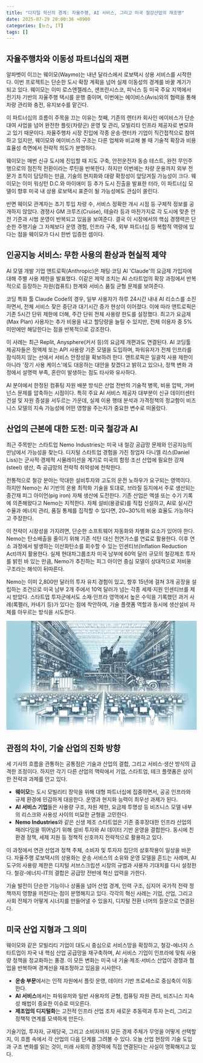 ```yaml
---
title: "디지털 혁신의 경계: 자율주행, AI 서비스, 그리고 미국 철강산업의 재조명"
date: 2025-07-29 20:00:36 +0900
categories: [뉴스, IT]
tags: []
---
```


## 자율주행차와 이동성 파트너십의 재편

알파벳이 이끄는 웨이모(Waymo)는 내년 달라스에서 로보택시 상용 서비스를 시작한다. 이번 프로젝트는 단순한 도시 확장 계획을 넘어 실제 이동성의 경계를 바꿀 계기가 되고 있다. 웨이모는 이미 로스앤젤레스, 샌프란시스코, 피닉스 등 미국 주요 지역에서 전기차 기반의 자율주행 택시를 운행 중이며, 이번에는 에이비스(Avis)와의 협력을 통해 차량 관리와 충전, 유지보수를 맡긴다.

이 파트너십의 흐름이 주목을 끄는 이유는 첫째, 기존의 렌터카 회사인 에이비스가 단순 대여 사업을 넘어 완전한 플릿(차량군) 운영 및 관리, 모빌리티 인프라 제공자로 변모하고 있기 때문이다. 자율주행차 시장 진입에 각종 운송·렌터카 기업이 직간접적으로 참여하고 있지만, 웨이모와 에이비스의 구조는 다른 업체와 비교해 볼 때 기술적 확장과 비용 효율성 측면에서 전략적 의도가 분명하다.

웨이모는 매번 신규 도시에 진입할 때 지도 구축, 안전운전자 동승 테스트, 완전 무인주행으로의 점진적 전환이라는 루틴을 반복한다. 하지만 이번에는 차량 운용까지 외부 전문가 조직이 담당하는 만큼, 기술의 현지화와 대량 확장성이 앞당겨질 가능성이 크다. 웨이모는 이미 워싱턴 D.C.와 마이애미 등 추가 도시 진출을 발표한 터라, 이 파트너십 모델이 향후 미국 내 상용 로보택시 표준이 될 가능성에도 관심이 쏠린다.

반면 웨이모 관계자는 초기 투입 차량 수, 서비스 정확한 개시 시점 등 구체적 정보를 공개하지 않았다. 경쟁사 GM 크루즈(Cruise), 테슬라 등과 마찬가지로 각 도시에 맞춘 안전 기준과 시범 운영이 반복되고 있음을 보여준다. 결국 이 시장에서의 핵심 경쟁력은 단순한 주행기술 그 자체보다 운영 경험, 인프라 구축, 외부 파트너십 등 복합적 역량에 있다는 점을 웨이모가 다시 한번 입증한 셈이다.

## 인공지능 서비스: 무한 사용의 환상과 현실적 제약

AI 모델 개발 기업 앤트로픽(Anthropic)은 채팅·코딩 AI 'Claude'의 요금제 가입자에 대해 주별 사용 제한을 발표했다. 이같은 제약 조치는 AI 스타트업의 확장 과정에서 반복적으로 등장하는 자원(컴퓨트) 한계와 서비스 품질 균형 문제를 보여준다.

코딩 특화 툴 Claude Code의 경우, 일부 사용자가 하루 24시간 내내 AI 리소스를 소진하면서, 전체 서비스 잦은 중단과 대기시간 증가 현상이 이어졌다. 이에 따라 앤트로픽은 기존 5시간 단위 제한에 더해, 주간 단위 전체 사용량 한도를 설정했다. 최고가 요금제(Max Plan) 사용자는 추가 비용을 내고 할당량을 늘릴 수 있지만, 전체 이용자 중 5% 미만에만 해당한다는 점을 반복적으로 강조한다.

이 사례는 최근 Replit, Anysphere(커서 등)의 요금제 개편과도 연결된다. AI 코딩툴 제공자들은 정액제 또는 API 사용량 기준 모델을 도입하며, 파워유저가 전체 인프라를 잠식하지 않는 선에서 서비스 안정성을 확보하려 한다. 앤트로픽은 일괄적 사용 제한이 아니라 '장기 사용 케이스'에도 대응하는 대안을 찾겠다고 밝히고 있으나, 정책 변화 과정에서 설명력 부족, 혼란이 발생하는 점도 타사와 유사하다.

AI 분야에서 한정된 컴퓨팅 자원 배분 방식은 산업 전반의 기술적 병목, 비용 압박, 거버넌스 문제를 압축하는 시점이다. 특히 주요 AI 서비스 제공자 대부분이 신규 데이터센터 건설 및 자원 증설을 서두르는 가운데, 실제 이용 행태 분석과 가격정책의 정교함이 비즈니스 모델의 지속 가능성에 어떤 영향을 주는지가 중요한 변수로 떠올랐다.

## 산업의 근본에 대한 도전: 미국 철강과 AI

최근 주목받는 스타트업 Nemo Industries는 미국 내 철강 공급망 문제와 인공지능의 만남에서 가능성을 찾는다. 디지털 스타트업 경험을 가진 창업자 다니엘 리스(Daniel Liss)는 군사적·경제적 시뮬레이션을 계기로 미국의 함정·조선 산업에 필요한 강재(steel) 생산, 즉 공급망의 전략적 취약성에 천착한다.

전통적으로 철강 분야는 막대한 설비투자와 고도의 운전 노하우가 요구되는 영역이다. 하지만 Nemo는 AI 기반의 운용 최적화 기술을 토대로, 브라질 등지에서 주로 생산되는 중간재 피그 아이언(pig iron) 자체 생산에 도전한다. 기존 산업은 엑셀 또는 수기 기록에 의존해왔다고 Nemo는 지적한다. 자체 설비(용광로)를 직접 신설하고, AI로 실시간 수율과 에너지 관리, 품질 통제를 집적할 수 있다면, 20~30%의 비용 효율도 가능하다고 주장한다.

이 전략이 시장성을 가지려면, 단순한 소프트웨어 자동화와 차별화 요소가 있어야 한다. Nemo는 탄소배출을 줄이기 위해 기존 석탄 대신 천연가스를 연료로 활용한다. 이후 연소 과정에서 발생하는 이산화탄소를 회수할 수 있는 인센티브(Inflation Reduction Act)까지 활용한다. 실제 현대차그룹조차 미국 남부에 60억 달러 규모의 철강제조 투자를 밝힌 바 있는 만큼, Nemo가 추진하는 피그 아이언 중심 모델이 상대적으로 저비용 구조라는 해석이 뒤따른다.

Nemo는 이미 2,800만 달러의 투자 유치 경험이 있고, 향후 15년에 걸쳐 3개 공장을 설립하는 조건으로 미국 남부 2개 주에서 10억 달러가 넘는 각종 세제·지원 인센티브를 제시 받았다. 스타트업 투자군에서도 소재·인프라 영역에서 높은 수익을 기록했던 과거 사례(록펠러, 카네기 등)가 있다는 점에 착안하여, 기술 플랫폼 역할과 동시에 생산설비 자체를 아우르는 방식을 시도한다.

![기계와 컴퓨터가 함께 움직이는 거대한 제철소 내부](assets/img/2025-07-29-9cac7f53-5d8e-4cac-8cd9-63fbc234eb99/1753786918282.png)

## 관점의 차이, 기술 산업의 진화 방향

세 기사의 흐름을 관통하는 공통점은 기술과 산업의 결합, 그리고 서비스·생산 방식의 급격한 조정이다. 하지만 각기 다른 산업의 맥락에서 기업, 스타트업, 테크 플랫폼은 상이한 전략과 과제를 안고 있다.

- **웨이모**는 도시 모빌리티 장악을 위해 대형 파트너십에 집중하면서, 공공 인프라와 규제 환경에 민감하게 대응한다. 운영과 현지화 능력이 최우선 과제가 된다.
- **AI 서비스 기업**들은 사용량 구조, 자원 제한, 요금제 투명성 등 비즈니스 모델 내부의 리스크와 사용성 사이의 미묘한 균형을 고민한다.
- **Nemo Industries**와 같은 신생 제조 스타트업은 기존 중후장대한 인프라 산업의 패러다임을 뛰어넘기 위해 설비 투자와 AI 데이터 기반 운영을 결합한다. 동시에 친환경 정책, 세제 지원 등 정책적 신호까지 전략적으로 활용하고 있다.

이 과정에서 연관 산업과 정책 주체, 소비자 및 투자자 집단의 상호작용이 일상을 바꾼다. 자율주행 로보택시의 상용화는 운송 서비스의 소유와 운영 모델을 흔드는 사례며, AI 도구의 사용량 제한은 디지털 서브스크립션 시장의 규범과 사용자 기대치를 다시 설정한다. 철강-에너지-IT의 결합은 공급망 전반에 혁신 압력을 가한다.

기술 발전이 단순한 기능이나 상품을 넘어 산업 경계, 인력 구조, 심지어 국가적 전략 정책까지 영향을 끼친다는 점이 분명해지고 있다. 각각의 혁신 사례는 기업, 산업, 그리고 사회 전체가 어떻게 시너지를 만들어낼 수 있을지, 디지털 전환 너머의 질문으로 연결된다.

## 미국 산업 지형과 그 의미

웨이모와 같은 모빌리티 기업이 대도시 중심으로 서비스망을 확장하고, 철강-에너지 스타트업이 자국 내 핵심 산업 공급망을 재구축하며, AI 서비스 기업이 인프라에 맞춰 사용량 정책을 정교화하는 풍경. 이 모든 변화는 미국 내 기술·제조·서비스 산업이 경쟁과 협업을 반복하며 경계선을 재조정하고 있음을 시사한다.

- **운송 부문**에서는 인적 자원에서 플릿 운영, 데이터 기반 프로세스로 중심축이 이동한다.
- **AI 서비스**에서는 파워유저와 일반 사용자의 균형, 컴퓨팅 자원 관리, 비즈니스 지속성 해법이 중요한 이슈로 떠오른다.
- **제조업의 디지털화**는 고전적 인프라 산업 조차 새로운 추동력과 투자 논리, 그리고 정책적 연계를 모색하게 만든다.

기술기업, 투자자, 규제당국, 그리고 소비자까지 모든 경제 주체가 무엇을 어떻게 선택할지, 이 흐름 속에서 각 산업의 다음 단계를 그려볼 수 있다. 오늘 산업 현장의 기술 도입과 구조 변화를 읽는 것이, 미래 사회의 경쟁력에 직접 연결된다는 사실이 명확해지고 있다.